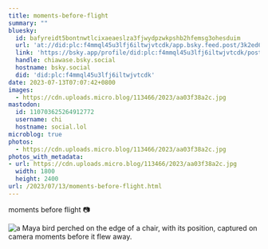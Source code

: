 ```yaml
---
title: moments-before-flight
summary: ""
bluesky:
  id: bafyreidt5bontnwtlcixaeaeslza3fjwydpzwkpshb2hfemsg3ohesduim
  url: 'at://did:plc:f4mmql45u3lfj6iltwjvtcdk/app.bsky.feed.post/3k2ed6frvrq27'
  link: 'https://bsky.app/profile/did:plc:f4mmql45u3lfj6iltwjvtcdk/post/3k2ed6frvrq27'
  handle: chiawase.bsky.social
  hostname: bsky.social
  did: 'did:plc:f4mmql45u3lfj6iltwjvtcdk'
date: 2023-07-13T07:07:42+0800
images:
  - https://cdn.uploads.micro.blog/113466/2023/aa03f38a2c.jpg
mastodon:
  id: 110703625264912772
  username: chi
  hostname: social.lol
microblog: true
photos:
  - https://cdn.uploads.micro.blog/113466/2023/aa03f38a2c.jpg
photos_with_metadata:
- url: https://cdn.uploads.micro.blog/113466/2023/aa03f38a2c.jpg
  width: 1800
  height: 2400
url: /2023/07/13/moments-before-flight.html
---
```


moments before flight 📷

![a Maya bird perched on the edge of a chair, with its position, captured on camera moments before it flew away.](https://chisenires.design/uploads/2023/aa03f38a2c.jpg)
